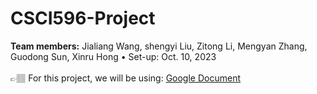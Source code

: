 # CSCI596-Project
**Team members:** Jialiang Wang, shengyi Liu, Zitong Li, Mengyan Zhang, Guodong Sun, Xinru Hong • Set-up: Oct. 10, 2023
</br>
</br>
👉🏽 For this project, we will be using: [Google Document](https://docs.google.com/document/d/1RiSPeehtdKsfRRoqi4PO4-cUTPvHlyLx88id9U7Svas)

